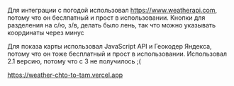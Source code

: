 Для интеграции с погодой использовал https://www.weatherapi.com, потому что он беслпатный и прост в использовании.
Кнопки для разделения на с/ю, з/в, делать было лень, так что можно указывать координаты через минус

Для показа карты использовал JavaScript API и Геокодер Яндекса, потому что он тоже бесплатный и прост в использовании. Использовал 2.1 версию, потому что с 3 не получилось ;(


https://weather-chto-to-tam.vercel.app